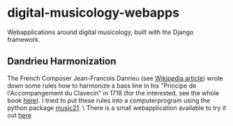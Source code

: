 # digital-musicology-webapps
Webapplications around digital musicology, built with the Django framework.
## Dandrieu Harmonization
The French Composer Jean-Francois Danrieu (see [Wikipedia article](https://en.wikipedia.org/wiki/Jean-Fran%C3%A7ois_Dandrieu)) wrote down some rules how to harmonize 
a bass line in his "Principe de l'Accompangement du Clavecin" in 1718 (for the interested, see the whole book [here](https://imslp.org/wiki/Principes_de_l%27Acompagnement_du_Clavecin_(Dandrieu,_Jean-Fran%C3%A7ois))). I tried to put these rules into a computerprogram using the python package 
[music21](https://pypi.org/project/music21/). \ 
There is a small webapplication available to try it out [here](http://digital-musicology.herokuapp.com/dandrieu/)
